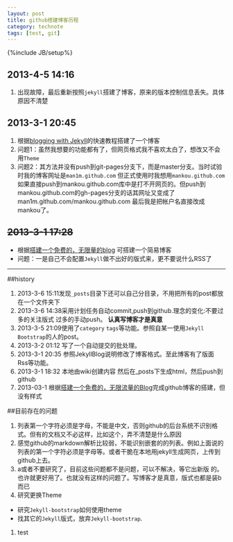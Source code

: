 ```yaml
--- 
layout: post
title: github搭建博客历程
category: technote
tags: [test, git]
--- 
```

{%include JB/setup%}
## 2013-4-5 14:16
1. 出现故障，最后重新按照`jekyll`搭建了博客，原来的版本控制信息丢失。具体原因不清楚
## 2013-3-1 20:45
1. 根据[blogging with Jekyll](http://jekyllbootstrap.com/)的快速教程搭建了一个博客
1. 问题1：虽然我想要的功能都有了，但网页格式我不喜欢太白了，想改又不会用`Theme`
1. 问题2：其方法并没有push到git-pages分支下，而是master分支。当时试验时我的博客网址是`man1m.github.com` 但正式使用时我想用`mankou.github.com` 如果直接push到mankou.github.com库中是打不开网页的。但push到mankou.github.com的gh-pages分支的话其网址又变成了man1m.github.com/mankou.github.com 最后我是把帐户名直接改成mankou了。

## <s>2013-3-1 17:28</s>
 * 根据[搭建一个免费的，无限量的blog](http://www.ruanyifeng.com/blog/2012/08/blogging_with_jekyll.html) 可搭建一个简易博客
 * 问题：一是自己不会配置`Jekyll`做不出好的版式来，更不要说什么RSS了

---

##history
1. 2013-3-6 15:11发现`_posts`目录下还可以自己分目录，不用把所有的post都放在一个文件夹下
1. 2013-3-6 14:38采用计划任务自动commit,push到github.理念的变化:不要过多的关注版式 过多的手动push。 **认真写博客才是真意**
1. 2013-3-5 21:09使用了`category` `tags`等功能。参照自某一使用`Jekyll Bootstrap`的人的post。
1. 2013-3-2 01:12 写了一个自动提交的批处理。
1. 2013-3-1 20:35 参照JekyllBlog说明修改了博客格式。至此博客有了版面 Rss等功能。
1. 2013-3-1 18:32 本地由wiki创建内容 然后在_posts下生成html，然后push到github
1. 2013-03-1 根据[搭建一个免费的，无限流量的Blog](http://www.ruanyifeng.com/blog/2012/08/blogging_with_jekyll.html)完成github博客的搭建，但没有样式 

##目前存在的问题
1. 列表第一个字符必须是字母，不能是中文，否则github的后台系统不识别格式。但有的文档又不必这样，比如这个，弄不清楚是什么原因
1. 感觉github的markdown解析比较弱，不能识别嵌套的的列表。例如上面说的列表的第一个字符必须是字母等。或者干脆在本地用jekyll生成网页，上传到github上去。
1. a或者不要研究了，目前这些问题都不是问题，可以不解决，等它出新版 的。也许就更好用了。也就没有这样的问题了。写博客才是真意，版式也都是装b而已
1. 研究更换Theme
 * 研究`Jekyll-bootstrap`如何使用theme
 * 找其它的`Jekyll`版式，放弃`Jekyll-bootstrap`.
1. test
